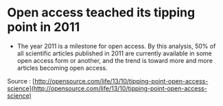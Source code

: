 #  Open access teached its tipping point in 2011

  * The year 2011 is a milestone for open access. By this analysis, 50% of all scientific articles published in 2011 are currently available in some open access form or another, and the trend is toward more and more articles becoming open access.

Source : [http://opensource.com/life/13/10/tipping-point-open-access-science](http://opensource.com/life/13/10/tipping-point-open-access-science)

